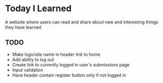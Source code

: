 # Today I Learned
A website where users can read and share about new and interesting things they have learned

## TODO
- Make logo/site name in header link to home
- Add ability to log out
- Create link to currently logged in user's submissions page
- Input validation
- Have header contain register button only if not logged in
